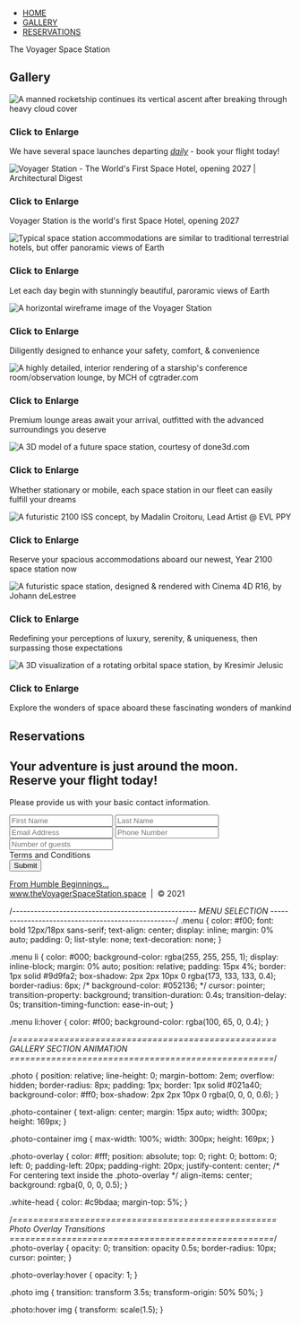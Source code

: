 
<!DOCTYPE html>
<html lang="en">
<head>
<meta charset="utf-8"></meta>
<title>The Voyager Space Station | Resort</title>
<link rel="stylesheet" href="./SSW_CSS/shared.css">
<link rel="stylesheet" href="./SSW_CSS/animations.css">
</head>
<body>
<!-- NAV -->
<div class="wrap">
<div class="menu-container">
<ul class="menu">
<a href="#home" id="link"><li>HOME</li></a>
<a href="#gallery" id="link"><li>GALLERY</li></a>
<a href="#contact" id="link"><li>RESERVATIONS</li></a>
</ul>
</div>
</div>
<!-- END NAV -->
<!-- HOME -->
<div id="home">
<div class="container">
<div class="text-center">
<span class="head-main">The Voyager Space Station</span>
</div>
</div>
</div>
<!-- END HOME -->
<!-- GALLERY -->
<section id="gallery">
<div class="container">
<h1>Gallery</h1>
<div class="flex-container">
<!-- PHOTO-CONTAINER 1 -->
<div class="photo-container">
<div class="photo">
<img src="./SSW_Images/SSW_Thumbs/thumbnail_1.jpg" alt="A manned rocketship continues its vertical ascent after breaking through heavy cloud cover">
<div class="photo-overlay">
<h3>Click to Enlarge</h3>
<p>We have several space launches departing <em><u>daily</u></em> - book your flight today!</p>
</div>
</div>
</div>
<!-- END PHOTO-CONTAINER-1 -->
<!-- PHOTO-CONTAINER 2 -->
<div class="photo-container">
<div class="photo">
<img src="./SSW_Images/SSW_Thumbs/thumbnail_2.jpg" alt="Voyager Station - The World's First Space Hotel, opening 2027 | Architectural Digest">
<div class="photo-overlay">
<h3>Click to Enlarge</h3>
<p>Voyager Station is the world's first Space Hotel, opening 2027</p>
</div>
</div>
</div>
<!-- END PHOTO-CONTAINER-2 -->
<!-- PHOTO-CONTAINER 3 -->
<div class="photo-container">
<div class="photo">
<img src="./SSW_Images/SSW_Thumbs/thumbnail_3.jpg" alt="Typical space station accommodations are similar to traditional terrestrial hotels, but offer panoramic views of Earth">
<div class="photo-overlay">
<h3>Click to Enlarge</h3>
<p>Let each day begin with stunningly beautiful, paroramic views of Earth</p>
</div>
</div>
</div>
<!-- END PHOTO-CONTAINER-3 -->
<!-- PHOTO-CONTAINER 4 -->
<div class="photo-container">
<div class="photo">
<img src="./SSW_Images/SSW_Thumbs/thumbnail_4.jfif"alt="A horizontal wireframe image of the Voyager Station">
<div class="photo-overlay">
<h3>Click to Enlarge</h3>
<p>Diligently designed to enhance your safety, comfort, & convenience</p>
</div>
</div>
</div>
<!-- END PHOTO-CONTAINER-4 -->
<!-- PHOTO-CONTAINER 5 -->
<div class="photo-container">
<div class="photo">
<img src="./SSW_Images/SSW_Thumbs/thumbnail_5.jpg" alt="A highly detailed, interior rendering of a starship's conference room/observation lounge, by MCH of cgtrader.com">
<div class="photo-overlay">
<h3>Click to Enlarge</h3>
<p>Premium lounge areas await your arrival, outfitted with the advanced surroundings you deserve</p>
</div>
</div>
</div>
<!-- END PHOTO-CONTAINER-5 -->
<!-- PHOTO-CONTAINER 6 -->
<div class="photo-container">
<div class="photo">
<img src="./SSW_Images/SSW_Thumbs/thumbnail_6.jpg" alt="A 3D model of a future space station, courtesy of done3d.com">
<div class="photo-overlay">
<h3>Click to Enlarge</h3>
<p>Whether stationary or mobile, each space station in our fleet can easily fulfill your dreams</p>
</div>
</div>
</div>
<!-- END PHOTO-CONTAINER-6 -->
<!-- PHOTO-CONTAINER 7 -->
<div class="photo-container">
<div class="photo">
<img src="./SSW_Images/SSW_Thumbs/thumbnail_7.jpg" alt="A futuristic 2100 ISS concept, by Madalin Croitoru, Lead Artist @ EVL PPY">
<div class="photo-overlay">
<h3>Click to Enlarge</h3>
<p>Reserve your spacious accommodations aboard our newest, Year 2100 space station now</p>
</div>
</div>
</div>
<!-- END PHOTO-CONTAINER-7 -->
<!-- PHOTO-CONTAINER 8 -->
<div class="photo-container">
<div class="photo">
<img src="./SSW_Images/SSW_Thumbs/thumbnail_8.jpg" alt="A futuristic space station, designed & rendered with Cinema 4D R16, by Johann deLestree">
<div class="photo-overlay">
<h3>Click to Enlarge</h3>
<p>Redefining your perceptions of luxury, serenity, & uniqueness, then surpassing those expectations</p>
</div>
</div>
</div>
<!-- END PHOTO-CONTAINER-8 -->
<!-- PHOTO-CONTAINER 9 -->
<div class="photo-container">
<div class="photo">
<img src="./SSW_Images/SSW_Thumbs/thumbnail_9.jpg" alt="A 3D visualization of a rotating orbital space station, by Kresimir Jelusic">
<div class="photo-overlay">
<h3>Click to Enlarge</h3>
<p>Explore the wonders of space aboard these fascinating wonders of mankind</p>
</div>
</div>
</div>
<!-- END PHOTO-CONTAINER-9 -->
</div>
</div>
</section>
<!-- END GALLERY -->
<!-- RSVP -->
<section id="contact">
<div class="container">
<div class="heading-padding">
<h1 class="heading-padding">Reservations</h1>
<div class="reservation">
<h2><span>Your adventure is just around the moon.</span>
<br/>Reserve your flight today!
</h2>
<p class="rsvp-text">
Please provide us with your basic contact information.
</p>
<div class="form-rsvp">
<form action="" method="post">
<input class="rsvp" type="text" value="" placeholder="First Name">
<input class="rsvp" type="text" value="" placeholder="Last Name">
<input class="rsvp" type="text" value="" placeholder="Email Address">
<input class="rsvp" type="text" value="" placeholder="Phone Number">
<input class="rsvp" type="text" value="" placeholder="Number of guests">
<div class="form-spacer">
<label class="terms">Terms and Conditions</label>
</div>
<div class="submit">
<input type="submit" value="Submit">
</div>
</form>
</div>
</div>
</div>
</div>
</section>
<!-- END RSVP -->
<!-- FOOTER -->
<footer class="footer">
<div id="footer1">
<a href="https://theconversation.com/space-tourism-20-years-in-the-making-is-finally-ready-for-launch-159606?utm_medium=email&utm_campaign=Saturday%20Newsletter%20%20May%201%202021%20-%201935718946&utm_content=Saturday%20Newsletter%20%20May%201%202021%20-%201935718946+CID_1b0ff8a2f642c814f88f78e554e224a8&utm_source=campaign_monitor_us&utm_term=Space%20tourism%20%2020%20years%20in%20the%20making%20%20is%20finally%20ready%20for%20launch" target="new">From Humble Beginnings...
</a>
</div>
<a href="#home">www.theVoyagerSpaceStation.space</a> &nbsp;|&nbsp; &copy; 2021
</footer>
<!-- END FOOTER -->
</body>
</html>

/*---------------------------------------------------
    MENU SELECTION
---------------------------------------------------*/
.menu {
  color: #f00;
  font: bold 12px/18px sans-serif;
  text-align: center;
  display: inline;
  margin: 0% auto;
  padding: 0;
  list-style: none;
  text-decoration: none;
}

.menu li {
  color: #000;
  background-color: rgba(255, 255, 255, 1);
  display: inline-block;
  margin: 0% auto;
  position: relative;
  padding: 15px 4%;
  border: 1px solid #9d9fa2;
  box-shadow: 2px 2px 10px 0 rgba(173, 133, 133, 0.4);
  border-radius: 6px;
  /* background-color: #052136; */
  cursor: pointer;
  transition-property: background;
  transition-duration: 0.4s;
  transition-delay: 0s;
  transition-timing-function: ease-in-out;
}

.menu li:hover {
  color: #f00;
  background-color: rgba(100, 65, 0, 0.4);
}

/*===================================================
    GALLERY SECTION ANIMATION
===================================================*/

.photo {
  position: relative;
  line-height: 0;
  margin-bottom: 2em;
  overflow: hidden;
  border-radius: 8px;
  padding: 1px;
  border: 1px solid #021a40;
  background-color: #ff0;
  box-shadow: 2px 2px 10px 0 rgba(0, 0, 0, 0.6);
}

.photo-container {
  text-align: center;
  margin: 15px auto;
  width: 300px;
  height: 169px;
}

.photo-container img {
  max-width: 100%;
  width: 300px;
  height: 169px;
}

.photo-overlay {
  color: #fff;
  position: absolute;
  top: 0;
  right: 0;
  bottom: 0;
  left: 0;
  padding-left: 20px;
  padding-right: 20px;
  justify-content: center; /* For centering text inside the .photo-overlay */
  align-items: center;
  background: rgba(0, 0, 0, 0.5);
}

.white-head {
  color: #c9bdaa;
  margin-top: 5%;
}

/*===================================================
    Photo Overlay Transitions
===================================================*/
.photo-overlay {
  opacity: 0;
  transition: opacity 0.5s;
  border-radius: 10px;
  cursor: pointer;
}

.photo-overlay:hover {
  opacity: 1;
}

.photo img {
  transition: transform 3.5s;
  transform-origin: 50% 50%;
}

.photo:hover img {
  transform: scale(1.5);
}
